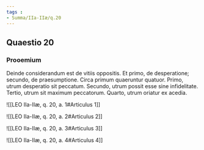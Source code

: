 ```yaml
---
tags : 
- Summa/IIa-IIæ/q.20
---
```


## Quaestio 20

### Prooemium

Deinde considerandum est de vitiis oppositis. Et primo, de desperatione; secundo, de praesumptione. Circa primum quaeruntur quatuor. Primo, utrum desperatio sit peccatum. Secundo, utrum possit esse sine infidelitate. Tertio, utrum sit maximum peccatorum. Quarto, utrum oriatur ex acedia.

![[LEO IIa-IIæ, q. 20, a. 1#Articulus 1]]

![[LEO IIa-IIæ, q. 20, a. 2#Articulus 2]]

![[LEO IIa-IIæ, q. 20, a. 3#Articulus 3]]

![[LEO IIa-IIæ, q. 20, a. 4#Articulus 4]]

